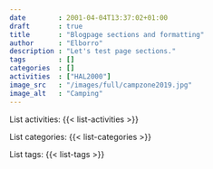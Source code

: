 ```yaml
---
date        : 2001-04-04T13:37:02+01:00
draft       : true
title       : "Blogpage sections and formatting"
author      : "Elborro"
description : "Let's test page sections."
tags        : []
categories  : []
activities  : ["HAL2000"]
image_src   : "/images/full/campzone2019.jpg"
image_alt   : "Camping"
---
```


List activities:
{{< list-activities >}}

List categories:
{{< list-categories >}}

List tags:
{{< list-tags >}}
